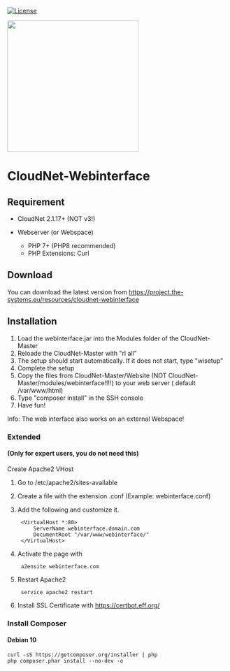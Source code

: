 [![License](https://img.shields.io/badge/License-Apache%202.0-blue.svg)](https://opensource.org/licenses/Apache-2.0)
<br>

<img src="https://cdn.the-systems.eu/icon-transparent-banner.png" width="300px" />

# <b>CloudNet-Webinterface</b>

## Requirement

- CloudNet 2.1.17+ (NOT v3!)

- Webserver (or Webspace)
    - PHP 7+ (PHP8 recommended)
    - PHP Extensions: Curl

## Download

You can download the latest version from https://project.the-systems.eu/resources/cloudnet-webinterface

## Installation

1. Load the webinterface.jar into the Modules folder of the CloudNet-Master
2. Reloade the CloudNet-Master with "rl all"
3. The setup should start automatically. If it does not start, type "wisetup"
4. Complete the setup
5. Copy the files from CloudNet-Master/Website (NOT CloudNet-Master/modules/webinterface!!!!) to your web server (
   default /var/www/html)
6. Type "composer install" in the SSH console
7. Have fun!

Info: The web interface also works on an external Webspace!

### Extended

#### (Only for expert users, you do not need this)
Create Apache2 VHost

1. Go to /etc/apache2/sites-available
2. Create a file with the extension .conf
   (Example: webinterface.conf)
3. Add the following and customize it.

        <VirtualHost *:80>
            ServerName webinterface.domain.com
            DocumentRoot "/var/www/webinterface/"
        </VirtualHost>

4. Activate the page with

        a2ensite webinterface.com

5. Restart Apache2

        service apache2 restart

6. Install SSL Certificate with https://certbot.eff.org/

### Install Composer

#### Debian 10

    curl -sS https://getcomposer.org/installer | php
    php composer.phar install --no-dev -o



   
